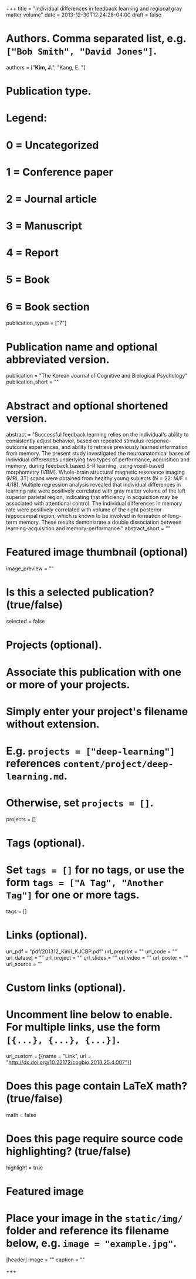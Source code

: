 +++
title = "Individual differences in feedback learning and regional gray matter volume"
date = 2013-12-30T12:24:28-04:00
draft = false

# Authors. Comma separated list, e.g. `["Bob Smith", "David Jones"]`.
authors = ["**Kim, J.**", "Kang, E. "]

# Publication type.
# Legend:
# 0 = Uncategorized
# 1 = Conference paper
# 2 = Journal article
# 3 = Manuscript
# 4 = Report
# 5 = Book
# 6 = Book section
publication_types = ["7"]

# Publication name and optional abbreviated version.
publication = "The Korean Journal of Cognitive and Biological Psychology"
publication_short = ""

# Abstract and optional shortened version.
abstract = "Successful feedback learning relies on the individual's ability to consistently adjust behavior, based on repeated stimulus-response-outcome experiences, and ability to retrieve previously learned information from memory. The present study investigated the neuroanatomical bases of individual differences underlying two types of performance, acquisition and memory, during feedback based S-R learning, using voxel-based morphometry (VBM). Whole-brain structural magnetic resonance imaging (MRI, 3T) scans were obtained from healthy young subjects (N = 22: M/F = 4/18). Multiple regression analysis revealed that individual differences in learning rate were positively correlated with gray matter volume of the left superior parietal region, indicating that efficiency in acquisition may be associated with attentional control. The individual differences in memory rate were positively correlated with volume of the right posterior hippocampal region, which is known to be involved in formation of long-term memory. These results demonstrate a double dissociation between learning-acquisition and memory-performance."
abstract_short = ""

# Featured image thumbnail (optional)
image_preview = ""

# Is this a selected publication? (true/false)
selected = false

# Projects (optional).
#   Associate this publication with one or more of your projects.
#   Simply enter your project's filename without extension.
#   E.g. `projects = ["deep-learning"]` references `content/project/deep-learning.md`.
#   Otherwise, set `projects = []`.
projects = []

# Tags (optional).
#   Set `tags = []` for no tags, or use the form `tags = ["A Tag", "Another Tag"]` for one or more tags.
tags = []

# Links (optional).
url_pdf = "pdf/201312_Kim1_KJCBP.pdf"
url_preprint = ""
url_code = ""
url_dataset = ""
url_project = ""
url_slides = ""
url_video = ""
url_poster = ""
url_source = ""

# Custom links (optional).
#   Uncomment line below to enable. For multiple links, use the form `[{...}, {...}, {...}]`.
url_custom = [{name = "Link", url = "http://dx.doi.org/10.22172/cogbio.2013.25.4.007"}]

# Does this page contain LaTeX math? (true/false)
math = false

# Does this page require source code highlighting? (true/false)
highlight = true

# Featured image
# Place your image in the `static/img/` folder and reference its filename below, e.g. `image = "example.jpg"`.
[header]
image = ""
caption = ""

+++
